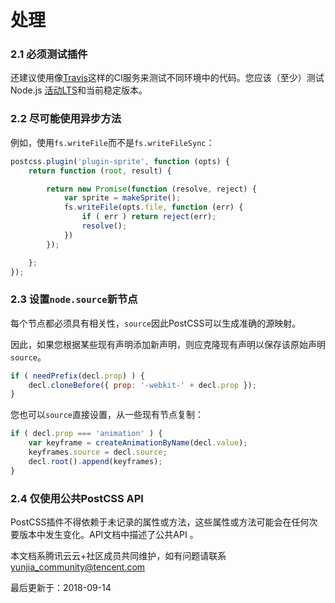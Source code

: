# 处理

### 2.1 必须测试插件

还建议使用像[Travis](https://travis-ci.org/)这样的CI服务来测试不同环境中的代码。您应该（至少）测试Node.js [活动LTS](https://github.com/nodejs/LTS)和当前稳定版本。

### 2.2 尽可能使用异步方法

例如，使用`fs.writeFile`而不是`fs.writeFileSync`：

```javascript
postcss.plugin('plugin-sprite', function (opts) {
    return function (root, result) {

        return new Promise(function (resolve, reject) {
            var sprite = makeSprite();
            fs.writeFile(opts.file, function (err) {
                if ( err ) return reject(err);
                resolve();
            })
        });

    };
});
```

### 2.3 设置`node.source`新节点

每个节点都必须具有相关性，`source`因此PostCSS可以生成准确的源映射。

因此，如果您根据某些现有声明添加新声明，则应克隆现有声明以保存该原始声明`source`。

```javascript
if ( needPrefix(decl.prop) ) {
    decl.cloneBefore({ prop: '-webkit-' + decl.prop });
}
```

您也可以`source`直接设置，从一些现有节点复制：

```javascript
if ( decl.prop === 'animation' ) {
    var keyframe = createAnimationByName(decl.value);
    keyframes.source = decl.source;
    decl.root().append(keyframes);
}
```

### 2.4 仅使用公共PostCSS API

PostCSS插件不得依赖于未记录的属性或方法，这些属性或方法可能会在任何次要版本中发生变化。API文档中描述了公共API 。

本文档系腾讯云云+社区成员共同维护，如有问题请联系 yunjia_community@tencent.com

最后更新于：2018-09-14